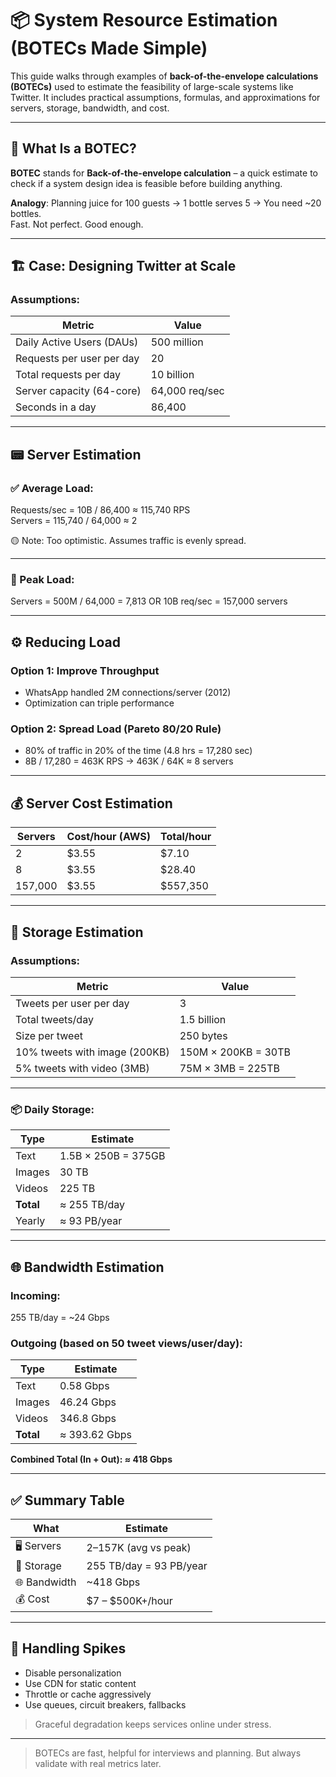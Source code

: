 # 📦 System Resource Estimation (BOTECs Made Simple)

This guide walks through examples of **back-of-the-envelope calculations (BOTECs)** used to estimate the feasibility of large-scale systems like Twitter. It includes practical assumptions, formulas, and approximations for servers, storage, bandwidth, and cost.

---

## 🧠 What Is a BOTEC?

**BOTEC** stands for **Back-of-the-envelope calculation** – a quick estimate to check if a system design idea is feasible before building anything.

**Analogy**: Planning juice for 100 guests → 1 bottle serves 5 → You need ~20 bottles.  
Fast. Not perfect. Good enough.

---

## 🏗️ Case: Designing Twitter at Scale

### Assumptions:
| Metric                          | Value              |
|---------------------------------|--------------------|
| Daily Active Users (DAUs)       | 500 million        |
| Requests per user per day       | 20                 |
| Total requests per day          | 10 billion         |
| Server capacity (64-core)       | 64,000 req/sec     |
| Seconds in a day                | 86,400             |

---

## 📟 Server Estimation

### ✅ Average Load:
Requests/sec = 10B / 86,400 ≈ 115,740 RPS  
Servers = 115,740 / 64,000 ≈ 2

🟡 Note: Too optimistic. Assumes traffic is evenly spread.

---

### 🔺 Peak Load:
Servers = 500M / 64,000 = 7,813 OR 10B req/sec = 157,000 servers

---

## ⚙️ Reducing Load

### Option 1: Improve Throughput
- WhatsApp handled 2M connections/server (2012)
- Optimization can triple performance

### Option 2: Spread Load (Pareto 80/20 Rule)
- 80% of traffic in 20% of the time (4.8 hrs = 17,280 sec)
- 8B / 17,280 = 463K RPS → 463K / 64K ≈ 8 servers

---

## 💰 Server Cost Estimation

| Servers        | Cost/hour (AWS) | Total/hour     |
|----------------|------------------|----------------|
| 2              | $3.55           | $7.10          |
| 8              | $3.55           | $28.40         |
| 157,000        | $3.55           | $557,350       |

---

## 💾 Storage Estimation

### Assumptions:
| Metric                          | Value              |
|---------------------------------|--------------------|
| Tweets per user per day         | 3                  |
| Total tweets/day                | 1.5 billion        |
| Size per tweet                  | 250 bytes          |
| 10% tweets with image (200KB)   | 150M × 200KB = 30TB|
| 5% tweets with video (3MB)      | 75M × 3MB = 225TB  |

---

### 📦 Daily Storage:
| Type      | Estimate           |
|-----------|--------------------|
| Text      | 1.5B × 250B = 375GB|
| Images    | 30 TB              |
| Videos    | 225 TB             |
| **Total** | ≈ 255 TB/day       |
| Yearly    | ≈ 93 PB/year       |

---

## 🌐 Bandwidth Estimation

### Incoming:
255 TB/day = ~24 Gbps

### Outgoing (based on 50 tweet views/user/day):
| Type     | Estimate     |
|----------|--------------|
| Text     | 0.58 Gbps    |
| Images   | 46.24 Gbps   |
| Videos   | 346.8 Gbps   |
| **Total**| ≈ 393.62 Gbps|

**Combined Total (In + Out): ≈ 418 Gbps**

---

## ✅ Summary Table
| What               | Estimate                 |
|--------------------|--------------------------|
| 🖥️ Servers         | 2–157K (avg vs peak)     |
| 💾 Storage         | 255 TB/day = 93 PB/year |
| 🌐 Bandwidth       | ~418 Gbps               |
| 💰 Cost            | $7 – $500K+/hour        |

---

## 🧯 Handling Spikes
- Disable personalization
- Use CDN for static content
- Throttle or cache aggressively
- Use queues, circuit breakers, fallbacks

> Graceful degradation keeps services online under stress.

---

> BOTECs are fast, helpful for interviews and planning. But always validate with real metrics later.
